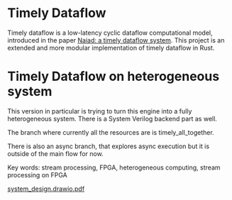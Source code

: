 # Timely Dataflow #

Timely dataflow is a low-latency cyclic dataflow computational model, introduced in the paper [Naiad: a timely dataflow system](http://dl.acm.org/citation.cfm?id=2522738). This project is an extended and more modular implementation of timely dataflow in Rust.


# Timely Dataflow on heterogeneous system #

This version in particular is trying to turn this engine into a fully heterogeneous system. There is a System Verilog backend part as well. 

The branch where currently all the resources are is timely_all_together.

There is also an async branch, that explores async execution but it is outside of the main flow for now.

Key words: stream processing, FPGA, heterogeneous computing, stream processing on FPGA

[system_design.drawio.pdf](https://github.com/user-attachments/files/18058306/system_design.drawio.pdf)
